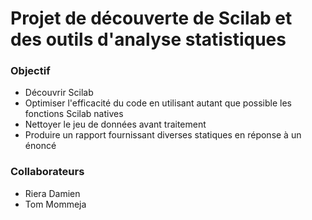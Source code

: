 # Projet de découverte de Scilab et des outils d'analyse statistiques

### Objectif
- Découvrir Scilab
- Optimiser l'efficacité du code en utilisant autant que possible les fonctions Scilab natives
- Nettoyer le jeu de données avant traitement
- Produire un rapport fournissant diverses statiques en réponse à un énoncé

### Collaborateurs
- Riera Damien
- Tom Mommeja



